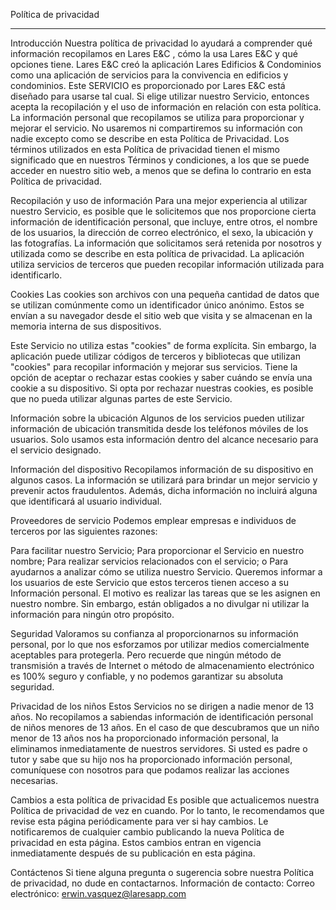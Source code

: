 Política de privacidad
_______________________


Introducción
Nuestra política de privacidad lo ayudará a comprender qué información recopilamos en Lares E&C , cómo la usa Lares E&C y qué opciones tiene. Lares E&C creó la aplicación Lares Edificios & Condominios como una aplicación de servicios para la convivencia en edificios y condominios. Este SERVICIO es proporcionado por Lares E&C está diseñado para usarse tal cual. Si elige utilizar nuestro Servicio, entonces acepta la recopilación y el uso de información en relación con esta política. La información personal que recopilamos se utiliza para proporcionar y mejorar el servicio. No usaremos ni compartiremos su información con nadie excepto como se describe en esta Política de Privacidad.
Los términos utilizados en esta Política de privacidad tienen el mismo significado que en nuestros Términos y condiciones, a los que se puede acceder en nuestro sitio web, a menos que se defina lo contrario en esta Política de privacidad.

Recopilación y uso de información
Para una mejor experiencia al utilizar nuestro Servicio, es posible que le solicitemos que nos proporcione cierta información de identificación personal, que incluye, entre otros, el nombre de los usuarios, la dirección de correo electrónico, el sexo, la ubicación y las fotografías. La información que solicitamos será retenida por nosotros y utilizada como se describe en esta política de privacidad.
La aplicación utiliza servicios de terceros que pueden recopilar información utilizada para identificarlo.

Cookies
Las cookies son archivos con una pequeña cantidad de datos que se utilizan comúnmente como un identificador único anónimo. Estos se envían a su navegador desde el sitio web que visita y se almacenan en la memoria interna de sus dispositivos.

Este Servicio no utiliza estas "cookies" de forma explícita. Sin embargo, la aplicación puede utilizar códigos de terceros y bibliotecas que utilizan "cookies" para recopilar información y mejorar sus servicios. Tiene la opción de aceptar o rechazar estas cookies y saber cuándo se envía una cookie a su dispositivo. Si opta por rechazar nuestras cookies, es posible que no pueda utilizar algunas partes de este Servicio.

Información sobre la ubicación
Algunos de los servicios pueden utilizar información de ubicación transmitida desde los teléfonos móviles de los usuarios. Solo usamos esta información dentro del alcance necesario para el servicio designado.

Información del dispositivo
Recopilamos información de su dispositivo en algunos casos. La información se utilizará para brindar un mejor servicio y prevenir actos fraudulentos. Además, dicha información no incluirá alguna que identificará al usuario individual.

Proveedores de servicio
Podemos emplear empresas e individuos de terceros por las siguientes razones:

Para facilitar nuestro Servicio;
Para proporcionar el Servicio en nuestro nombre;
Para realizar servicios relacionados con el servicio; o
Para ayudarnos a analizar cómo se utiliza nuestro Servicio.
Queremos informar a los usuarios de este Servicio que estos terceros tienen acceso a su Información personal. El motivo es realizar las tareas que se les asignen en nuestro nombre. Sin embargo, están obligados a no divulgar ni utilizar la información para ningún otro propósito.

Seguridad
Valoramos su confianza al proporcionarnos su información personal, por lo que nos esforzamos por utilizar medios comercialmente aceptables para protegerla. Pero recuerde que ningún método de transmisión a través de Internet o método de almacenamiento electrónico es 100% seguro y confiable, y no podemos garantizar su absoluta seguridad.

Privacidad de los niños
Estos Servicios no se dirigen a nadie menor de 13 años. No recopilamos a sabiendas información de identificación personal de niños menores de 13 años. En el caso de que descubramos que un niño menor de 13 años nos ha proporcionado información personal, la eliminamos inmediatamente de nuestros servidores. Si usted es padre o tutor y sabe que su hijo nos ha proporcionado información personal, comuníquese con nosotros para que podamos realizar las acciones necesarias.

Cambios a esta política de privacidad
Es posible que actualicemos nuestra Política de privacidad de vez en cuando. Por lo tanto, le recomendamos que revise esta página periódicamente para ver si hay cambios. Le notificaremos de cualquier cambio publicando la nueva Política de privacidad en esta página. Estos cambios entran en vigencia inmediatamente después de su publicación en esta página.

Contáctenos
Si tiene alguna pregunta o sugerencia sobre nuestra Política de privacidad, no dude en contactarnos.
Información de contacto:
Correo electrónico: erwin.vasquez@laresapp.com


